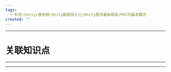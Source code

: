 ```yaml
---
tags:
  - 科学/Unity/唐老狮/Unity数据持久化/Unity程序基础框架/MVC的基本概念
created: ""
---
```


---
# 关联知识点



---




---